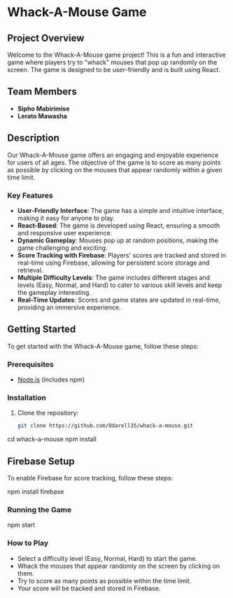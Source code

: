 # Whack-A-Mouse Game

## Project Overview

Welcome to the Whack-A-Mouse game project! This is a fun and interactive game where players try to "whack" mouses that pop up randomly on the screen. The game is designed to be user-friendly and is built using React.

## Team Members

- **Sipho Mabirimise**
- **Lerato Mawasha**

## Description

Our Whack-A-Mouse game offers an engaging and enjoyable experience for users of all ages. The objective of the game is to score as many points as possible by clicking on the mouses that appear randomly within a given time limit.

### Key Features

- **User-Friendly Interface**: The game has a simple and intuitive interface, making it easy for anyone to play.
- **React-Based**: The game is developed using React, ensuring a smooth and responsive user experience.
- **Dynamic Gameplay**: Mouses pop up at random positions, making the game challenging and exciting.
- **Score Tracking with Firebase**: Players' scores are tracked and stored in real-time using Firebase, allowing for persistent score storage and retrieval.
- **Multiple Difficulty Levels**: The game includes different stages and levels (Easy, Normal, and Hard) to cater to various skill levels and keep the gameplay interesting.
- **Real-Time Updates**: Scores and game states are updated in real-time, providing an immersive experience.

## Getting Started

To get started with the Whack-A-Mouse game, follow these steps:

### Prerequisites

- [Node.js](https://nodejs.org/) (includes npm)

### Installation

1. Clone the repository:
   ```sh
   git clone https://github.com/Odarell35/whack-a-mouse.git
cd whack-a-mouse
npm install

## Firebase Setup
To enable Firebase for score tracking, follow these steps:

npm install firebase

### Running the Game
npm start


### How to Play

- Select a difficulty level (Easy, Normal, Hard) to start the game.
- Whack the mouses that appear randomly on the screen by clicking on them.
- Try to score as many points as possible within the time limit.
- Your score will be tracked and stored in Firebase.
